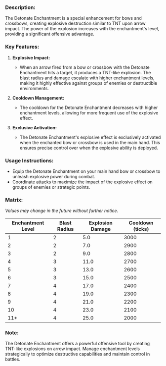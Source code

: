 ### **Description:**

The Detonate Enchantment is a special enhancement for bows and crossbows, creating explosive destruction similar to TNT upon arrow impact. The power of the explosion increases with the enchantment's level, providing a significant offensive advantage.

### **Key Features:**

1. **Explosive Impact:**
    
    - When an arrow fired from a bow or crossbow with the Detonate Enchantment hits a target, it produces a TNT-like explosion. The blast radius and damage escalate with higher enchantment levels, making it highly effective against groups of enemies or destructible environments.
2. **Cooldown Management:**
    
    - The cooldown for the Detonate Enchantment decreases with higher enchantment levels, allowing for more frequent use of the explosive effect.
3. **Exclusive Activation:**
    
    - The Detonate Enchantment's explosive effect is exclusively activated when the enchanted bow or crossbow is used in the main hand. This ensures precise control over when the explosive ability is deployed.

### **Usage Instructions:**

- Equip the Detonate Enchantment on your main hand bow or crossbow to unleash explosive power during combat.
- Coordinate attacks to maximize the impact of the explosive effect on groups of enemies or strategic points.
### **Matrix:**

_Values may change in the future without further notice_.

| Enchantment Level | Blast Radius | Explosion Damage | Cooldown (ticks) |
| ----------------- | ------------ | ---------------- | ---------------- |
| 1                 | 2            | 5.0              | 3000             |
| 2                 | 2            | 7.0              | 2900             |
| 3                 | 2            | 9.0              | 2800             |
| 4                 | 3            | 11.0             | 2700             |
| 5                 | 3            | 13.0             | 2600             |
| 6                 | 3            | 15.0             | 2500             |
| 7                 | 4            | 17.0             | 2400             |
| 8                 | 4            | 19.0             | 2300             |
| 9                 | 4            | 21.0             | 2200             |
| 10                | 4            | 23.0             | 2100             |
| 11+               | 4            | 25.0             | 2000             |

### **Note:**

The Detonate Enchantment offers a powerful offensive tool by creating TNT-like explosions on arrow impact. Manage enchantment levels strategically to optimize destructive capabilities and maintain control in battles.